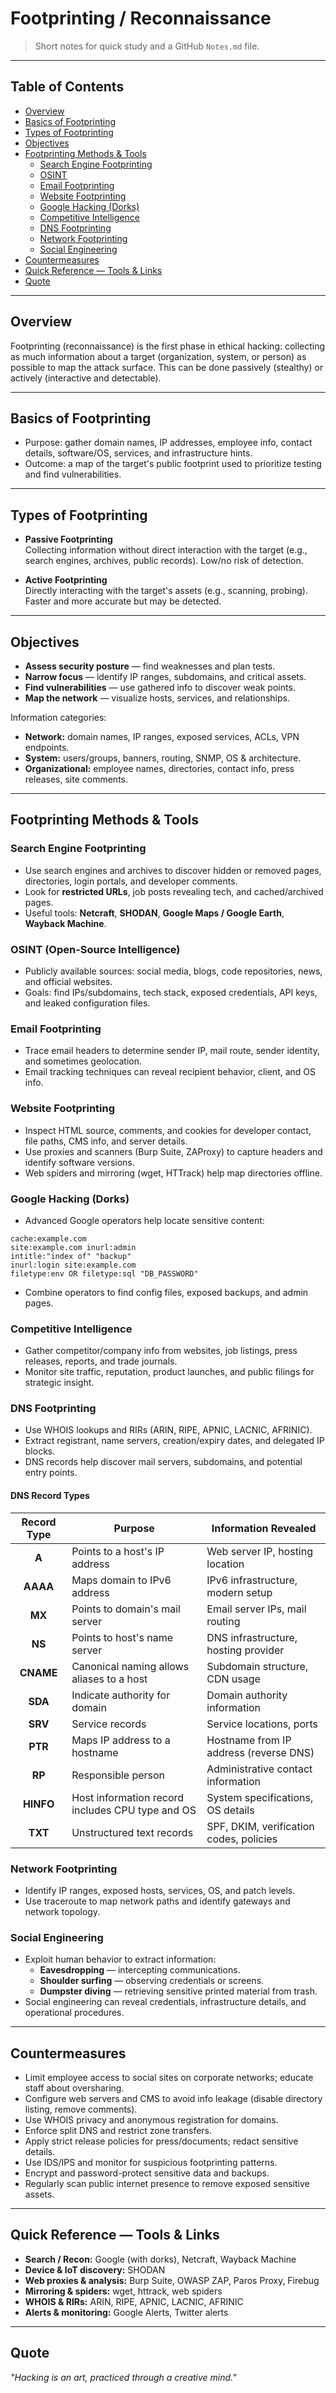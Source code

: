 # Footprinting / Reconnaissance

> Short notes for quick study and a GitHub `Notes.md` file.

---

## Table of Contents
- [Overview](#overview)
- [Basics of Footprinting](#basics-of-footprinting)
- [Types of Footprinting](#types-of-footprinting)
- [Objectives](#objectives)
- [Footprinting Methods & Tools](#footprinting-methods--tools)
  - [Search Engine Footprinting](#search-engine-footprinting)
  - [OSINT](#osint)
  - [Email Footprinting](#email-footprinting)
  - [Website Footprinting](#website-footprinting)
  - [Google Hacking (Dorks)](#google-hacking-dorks)
  - [Competitive Intelligence](#competitive-intelligence)
  - [DNS Footprinting](#dns-footprinting)
  - [Network Footprinting](#network-footprinting)
  - [Social Engineering](#social-engineering)
- [Countermeasures](#countermeasures)
- [Quick Reference — Tools & Links](#quick-reference--tools--links)
- [Quote](#quote)

---

## Overview
Footprinting (reconnaissance) is the first phase in ethical hacking: collecting as much information about a target (organization, system, or person) as possible to map the attack surface. This can be done passively (stealthy) or actively (interactive and detectable).

---

## Basics of Footprinting
- Purpose: gather domain names, IP addresses, employee info, contact details, software/OS, services, and infrastructure hints.  
- Outcome: a map of the target's public footprint used to prioritize testing and find vulnerabilities.

---

## Types of Footprinting
- **Passive Footprinting**  
  Collecting information without direct interaction with the target (e.g., search engines, archives, public records). Low/no risk of detection.

- **Active Footprinting**  
  Directly interacting with the target's assets (e.g., scanning, probing). Faster and more accurate but may be detected.

---

## Objectives
- **Assess security posture** — find weaknesses and plan tests.  
- **Narrow focus** — identify IP ranges, subdomains, and critical assets.  
- **Find vulnerabilities** — use gathered info to discover weak points.  
- **Map the network** — visualize hosts, services, and relationships.

Information categories:
- **Network:** domain names, IP ranges, exposed services, ACLs, VPN endpoints.  
- **System:** users/groups, banners, routing, SNMP, OS & architecture.  
- **Organizational:** employee names, directories, contact info, press releases, site comments.

---

## Footprinting Methods & Tools

### Search Engine Footprinting
- Use search engines and archives to discover hidden or removed pages, directories, login portals, and developer comments.
- Look for **restricted URLs**, job posts revealing tech, and cached/archived pages.
- Useful tools: **Netcraft**, **SHODAN**, **Google Maps / Google Earth**, **Wayback Machine**.

### OSINT (Open-Source Intelligence)
- Publicly available sources: social media, blogs, code repositories, news, and official websites.
- Goals: find IPs/subdomains, tech stack, exposed credentials, API keys, and leaked configuration files.

### Email Footprinting
- Trace email headers to determine sender IP, mail route, sender identity, and sometimes geolocation.
- Email tracking techniques can reveal recipient behavior, client, and OS info.

### Website Footprinting
- Inspect HTML source, comments, and cookies for developer contact, file paths, CMS info, and server details.
- Use proxies and scanners (Burp Suite, ZAProxy) to capture headers and identify software versions.
- Web spiders and mirroring (wget, HTTrack) help map directories offline.

### Google Hacking (Dorks)
- Advanced Google operators help locate sensitive content:
```text
cache:example.com
site:example.com inurl:admin
intitle:"index of" "backup"
inurl:login site:example.com
filetype:env OR filetype:sql "DB_PASSWORD"
```
- Combine operators to find config files, exposed backups, and admin pages.

### Competitive Intelligence
- Gather competitor/company info from websites, job listings, press releases, reports, and trade journals.
- Monitor site traffic, reputation, product launches, and public filings for strategic insight.

### DNS Footprinting
- Use WHOIS lookups and RIRs (ARIN, RIPE, APNIC, LACNIC, AFRINIC).
- Extract registrant, name servers, creation/expiry dates, and delegated IP blocks.
- DNS records help discover mail servers, subdomains, and potential entry points.

#### DNS Record Types

| Record Type | Purpose | Information Revealed |
|:-----------:|---------|---------------------|
| **A** | Points to a host's IP address | Web server IP, hosting location |
| **AAAA** | Maps domain to IPv6 address | IPv6 infrastructure, modern setup |
| **MX** | Points to domain's mail server | Email server IPs, mail routing |
| **NS** | Points to host's name server | DNS infrastructure, hosting provider |
| **CNAME** | Canonical naming allows aliases to a host | Subdomain structure, CDN usage |
| **SDA** | Indicate authority for domain | Domain authority information |
| **SRV** | Service records | Service locations, ports |
| **PTR** | Maps IP address to a hostname | Hostname from IP address (reverse DNS) |
| **RP** | Responsible person | Administrative contact information |
| **HINFO** | Host information record includes CPU type and OS | System specifications, OS details |
| **TXT** | Unstructured text records | SPF, DKIM, verification codes, policies |

### Network Footprinting
- Identify IP ranges, exposed hosts, services, OS, and patch levels.
- Use traceroute to map network paths and identify gateways and network topology.

### Social Engineering
- Exploit human behavior to extract information:
  - **Eavesdropping** — intercepting communications.
  - **Shoulder surfing** — observing credentials or screens.
  - **Dumpster diving** — retrieving sensitive printed material from trash.
- Social engineering can reveal credentials, infrastructure details, and operational procedures.

---

## Countermeasures
- Limit employee access to social sites on corporate networks; educate staff about oversharing.
- Configure web servers and CMS to avoid info leakage (disable directory listing, remove comments).
- Use WHOIS privacy and anonymous registration for domains.
- Enforce split DNS and restrict zone transfers.
- Apply strict release policies for press/documents; redact sensitive details.
- Use IDS/IPS and monitor for suspicious footprinting patterns.
- Encrypt and password-protect sensitive data and backups.
- Regularly scan public internet presence to remove exposed sensitive assets.

---

## Quick Reference — Tools & Links
- **Search / Recon:** Google (with dorks), Netcraft, Wayback Machine
- **Device & IoT discovery:** SHODAN
- **Web proxies & analysis:** Burp Suite, OWASP ZAP, Paros Proxy, Firebug
- **Mirroring & spiders:** wget, httrack, web spiders
- **WHOIS & RIRs:** ARIN, RIPE, APNIC, LACNIC, AFRINIC
- **Alerts & monitoring:** Google Alerts, Twitter alerts

---

## Quote
*"Hacking is an art, practiced through a creative mind."*
